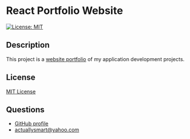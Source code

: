 # React Portfolio Website

[![License: MIT](https://img.shields.io/badge/License-MIT-yellow.svg)](https://opensource.org/licenses/MIT)

## Description

This project is a [website portfolio](https://hostile131.github.io/React-Portfolio/) of my application development projects.

## License

[MIT License](https://opensource.org/licenses/MIT)

## Questions

- [GitHub profile](https://www.github.com/Hostile131)
- [actuallysmart@yahoo.com](mailto:actuallysmart@yahoo.com)